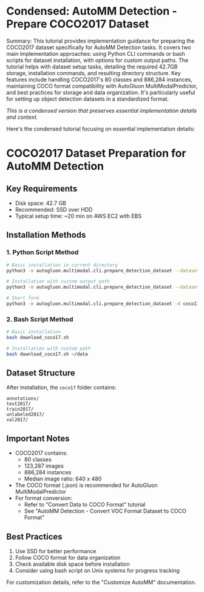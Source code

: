 # Condensed: AutoMM Detection - Prepare COCO2017 Dataset

Summary: This tutorial provides implementation guidance for preparing the COCO2017 dataset specifically for AutoMM Detection tasks. It covers two main implementation approaches: using Python CLI commands or bash scripts for dataset installation, with options for custom output paths. The tutorial helps with dataset setup tasks, detailing the required 42.7GB storage, installation commands, and resulting directory structure. Key features include handling COCO2017's 80 classes and 886,284 instances, maintaining COCO format compatibility with AutoGluon MultiModalPredictor, and best practices for storage and data organization. It's particularly useful for setting up object detection datasets in a standardized format.

*This is a condensed version that preserves essential implementation details and context.*

Here's the condensed tutorial focusing on essential implementation details:

# COCO2017 Dataset Preparation for AutoMM Detection

## Key Requirements
- Disk space: 42.7 GB
- Recommended: SSD over HDD
- Typical setup time: ~20 min on AWS EC2 with EBS

## Installation Methods

### 1. Python Script Method
```bash
# Basic installation in current directory
python3 -m autogluon.multimodal.cli.prepare_detection_dataset --dataset_name coco2017

# Installation with custom output path
python3 -m autogluon.multimodal.cli.prepare_detection_dataset --dataset_name coco2017 --output_path ~/data

# Short form
python3 -m autogluon.multimodal.cli.prepare_detection_dataset -d coco17 -o ~/data
```

### 2. Bash Script Method
```bash
# Basic installation
bash download_coco17.sh

# Installation with custom path
bash download_coco17.sh ~/data
```

## Dataset Structure
After installation, the `coco17` folder contains:
```
annotations/
test2017/
train2017/
unlabeled2017/
val2017/
```

## Important Notes
- COCO2017 contains:
  - 80 classes
  - 123,287 images
  - 886,284 instances
  - Median image ratio: 640 x 480
- The COCO format (.json) is recommended for AutoGluon MultiModalPredictor
- For format conversion:
  - Refer to "Convert Data to COCO Format" tutorial
  - See "AutoMM Detection - Convert VOC Format Dataset to COCO Format"

## Best Practices
1. Use SSD for better performance
2. Follow COCO format for data organization
3. Check available disk space before installation
4. Consider using bash script on Unix systems for progress tracking

For customization details, refer to the "Customize AutoMM" documentation.